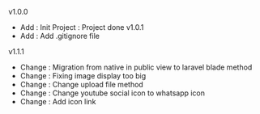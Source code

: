 v1.0.0
 - Add	: Init Project
 	: Project done
v1.0.1
 - Add	: Add .gitignore file

v1.1.1
 - Change	: Migration from native in public view to laravel blade method
 - Change	: Fixing image display too big
 - Change	: Change upload file method
 - Change	: Change youtube social icon to whatsapp icon
 - Change	: Add icon link
